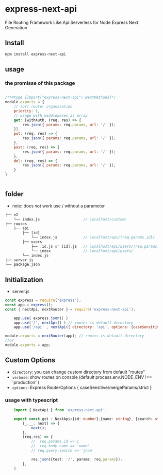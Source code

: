 # express-next-api 

File Routing Framework Like Api Serverless for Node Express Next Generation.

## Install

```bash
npm install express-next-api
```
## usage

### the promisse of this package

```js

/**@type {import("express-next-api").NextMethods}*/
module.exports = {
    // sort router organization
    priority: 1, 
    // usage with middlewares as array
    get: [withAuth, (req, res) => { 
        res.json({ params: req.params, url: '/' });
    }],
    put: (req, res) => {
        res.json({ params: req.params, url: '/' });
    },
    post: (req, res) => {
        res.json({ params: req.params, url: '/' });
    },
    del: (req, res) => {
        res.json({ params: req.params, url: '/' });
    }
}
 
```

## folder

 - note: does not work use / without a parameter

```php
├── v2
    └── index.js                    // localhost/custom/
├── routes
    ├── api
        ├── [id]
            └── index.js            // localhost/api/{req.params.id}/
        ├── users
            ├── :id.js or [id].js   // localhost/api/users/{req.params.id}
            └── index               // localhost/api/users/
        └── index.js
├── server.js
└── package.json
```

## Initialization

- server.js

```js
const express = require('express');
const app = express();
const { nextApi, nextRouter } = require('express-next-api');

    app.use( express.json() )
    app.use('/', nextApi() ) // routes is default directory
    app.use('/api' , nextApi({ directory: 'api', options: {caseSensitive: false} }))

module.exports = nextRouter(app); // routes is default directory
//or
module.exports = app;
```

## Custom Options

- `directory`: you can change custom directory from default "routes"
- `verbose`: show routes on console (default process.env.NODE_ENV !== 'production' )
- `options`: Express RouterOptions { caseSensitive/mergeParams/strict }

### usage with typescript

``` ts
    import { NextApi } from 'express-next-api';

    export const get : NextApi<{id: number},{name: string}, {search: string} >[] = [
        (_,__, next) => {
            next();
        },
        (req,res) => {
            //  req.params.id => 1
            //  req.body.name => 'name'
            // req.query.search => 'jhon'

            res.json({test: '/', params: req.params});
        },
    ]
```